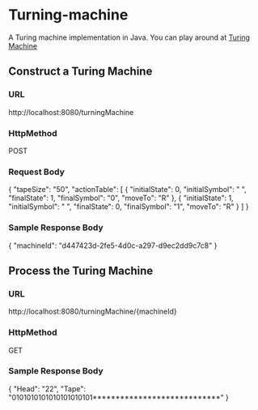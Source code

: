 # Turning-machine
A Turing machine implementation in Java. You can play around at <a href="http://localhost"> Turing Machine </a>

## Construct a Turing Machine
### URL
http://localhost:8080/turningMachine
### HttpMethod
POST
### Request Body
{
	"tapeSize": "50",
	"actionTable": [
		{
			"initialState": 0,
			"initialSymbol": " ",
			"finalState": 1,
			"finalSymbol": "0",
			"moveTo": "R"
		},
		{
			"initialState": 1,
			"initialSymbol": " ",
			"finalState": 0,
			"finalSymbol": "1",
			"moveTo": "R"
		}
	]
}
### Sample Response Body
{
    "machineId": "d447423d-2fe5-4d0c-a297-d9ec2dd9c7c8"
}

## Process the Turing Machine
### URL
http://localhost:8080/turningMachine/{machineId}
### HttpMethod
GET
### Sample Response Body
{
    "Head": "22",
    "Tape": "0101010101010101010101****************************"
}
